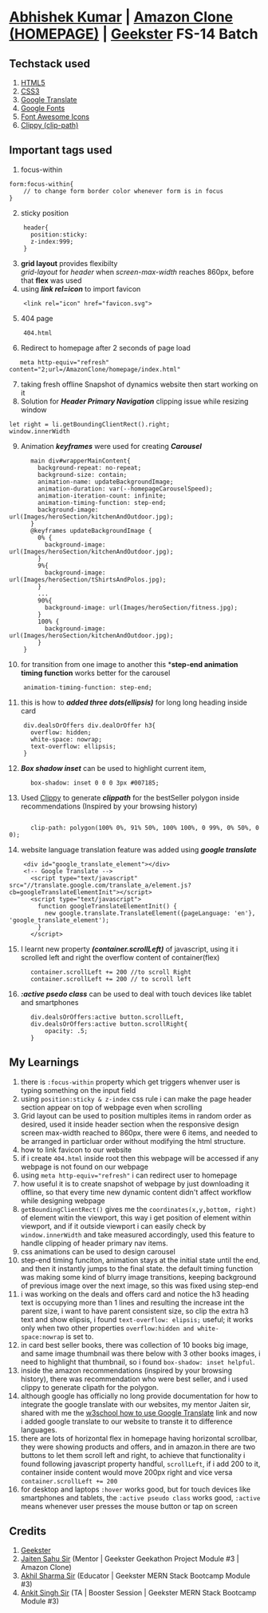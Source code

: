 # [Abhishek Kumar](https://www.linkedin.com/in/alex21c/) \| [Amazon Clone (HOMEPAGE)](https://alex21c.github.io/AmazonClone/homepage/) \| [Geekster](https://www.geekster.in/) FS-14 Batch

## Techstack used 
1. [HTML5](https://en.wikipedia.org/wiki/HTML5)
2. [CSS3](https://en.wikipedia.org/wiki/CSS)
3. [Google Translate](https://translate.google.co.in/)
4. [Google Fonts](https://fonts.google.com/)
5. [Font Awesome Icons](https://fontawesome.com/icons)
6. [Clippy (clip-path)](https://bennettfeely.com/clippy/)

## Important tags used

  1. focus-within
````	
form:focus-within{
	// to change form border color whenever form is in focus
}
````
  2. sticky position
````
    header{
      position:sticky:
      z-index:999;
    }
````
  3. **grid layout** provides flexibilty  
	*grid-layout* for *header* when *screen-max-width* reaches 860px, before that **flex** was used
  4. using ***link rel=icon*** to import favicon
```` 
    <link rel="icon" href="favicon.svg">
````
  5. 404 page
````
    404.html
````
  6. Redirect to homepage after 2 seconds of page load
````
   meta http-equiv="refresh" content="2;url=/AmazonClone/homepage/index.html"
````
  7. taking fresh offline Snapshot of dynamics website then start working on it
  8. Solution for ***Header Primary Navigation*** clipping issue while resizing window
````
let right = li.getBoundingClientRect().right;
window.innerWidth
````
  9. Animation ***keyframes*** were used for creating ***Carousel***
````
      main div#wrapperMainContent{
        background-repeat: no-repeat;
        background-size: contain;
        animation-name: updateBackgroundImage;
        animation-duration: var(--homepageCarouselSpeed);
        animation-iteration-count: infinite;
        animation-timing-function: step-end;    
        background-image: url(Images/heroSection/kitchenAndOutdoor.jpg);
      }  
      @keyframes updateBackgroundImage {
        0% {  
          background-image: url(Images/heroSection/kitchenAndOutdoor.jpg);
        }
        9%{  
          background-image: url(Images/heroSection/tShirtsAndPolos.jpg);
        }
        ...
        90%{  
          background-image: url(Images/heroSection/fitness.jpg);
        }
        100% {  
          background-image: url(Images/heroSection/kitchenAndOutdoor.jpg);
        }    
    }
````
  10. for transition from one image to another this ***step-end animation timing function** works better for the carousel
````
    animation-timing-function: step-end;
````
  11. this is how to ***added three dots(ellipsis)*** for long long heading inside card
````
    div.dealsOrOffers div.dealOrOffer h3{  
      overflow: hidden;
      white-space: nowrap;
      text-overflow: ellipsis;
    }
````  
  12. ***Box shadow inset*** can be used to highlight current item,
````
      box-shadow: inset 0 0 0 3px #007185;
````
  13. Used [Clippy](https://bennettfeely.com/clippy/) to generate ***clippath*** for the bestSeller polygon inside recommendations (Inspired by your browsing history)
````
      
      clip-path: polygon(100% 0%, 91% 50%, 100% 100%, 0 99%, 0% 50%, 0 0);
````
  14. website language translation feature was added using ***google translate***
````
    <div id="google_translate_element"></div>
    <!-- Google Translate -->
      <script type="text/javascript" src="//translate.google.com/translate_a/element.js?cb=googleTranslateElementInit"></script>
      <script type="text/javascript">
        function googleTranslateElementInit() {
          new google.translate.TranslateElement({pageLanguage: 'en'}, 'google_translate_element');
        }
      </script>
````
  15. I learnt new property ***(container.scrollLeft)*** of javascript, using it i scrolled left and right the overflow content of container(flex) 
````
      container.scrollLeft += 200 //to scroll Right
      container.scrollLeft += 200 // to scroll left
````
  16. ***:active psedo class*** can be used to deal with touch devices like tablet and smartphones
````
      div.dealsOrOffers:active button.scrollLeft,
      div.dealsOrOffers:active button.scrollRight{
          opacity: .5;
      }
````

## My Learnings
  1. there is `:focus-within` property which get triggers whenver user is typing something on the input field 
  2. using `position:sticky & z-index` css rule i can make the page header section appear on top of webpage even when scrolling
  3. Grid layout can be used to position multiples items in random order as desired, used it inside header section when the responsive design screen max-width reached to 860px, there were 6 items, and needed to be arranged in particluar order without modifying the html structure.
  4. how to link favicon to our website
  5. if i create `404.html` inside root then this webpage will be accessed if any webpage is not found on our webpage
  6. using `meta http-equiv="refresh"` i can redirect user to homepage
  7. how useful it is to create snapshot of webpage by just downloading it offline, so that every time new dynamic content didn't affect workflow while designing webpage
  8. `getBoundingClientRect()` gives me the `coordinates(x,y,bottom, right)` of element witin the viewport, this way i get position of element within viewport, and if it outside viewport i can easily check by `window.innerWidth` and take measured accordingly, used this feature to handle clipping of header primary nav items.
  9. css animations can be used to design carousel
  10. step-end timing funciton,  animation stays at the initial state until the end, and then it instantly jumps to the final state. the default timing function was making some kind of blurry image transitions, keeping background of previous image over the next image, so this was fixed using step-end
  11. i was working on the deals and offers card and notice the h3 heading text is occupying more than 1 lines and resulting the increase int the parent size, i want to have parent consistent size, so clip the extra h3 text and show elipsis, i found `text-overflow: elipsis;` useful; it works only when two other properties `overflow:hidden and white-space:nowrap` is set to.
  12. in card best seller books, there was collection of 10 books big image, and same image thumbnail was there below with 3 other books images, i need to highlight that thumbnail, so i found `box-shadow: inset helpful`.
  13. inside the amazon recommendations (inspired by your browsing history), there was recommendation who were best seller, and i used clippy to generate clipath for the polygon.
  14. although google has officially no long provide documentation for how to integrate the google translate with our websites, my mentor Jaiten sir, shared with me the [w3school how to use Google Translate](https://www.w3schools.com/howto/howto_google_translate.asp) link and now i added google translate to our website to transte it to difference languages.
  15. there are lots of horizontal flex in homepage having horizontal scrollbar, they were showing products and offers, and in amazon.in there are two buttons to let them scroll left and right, to achieve that functionality i found following javascript property handful, `scrollLeft`, if i add 200 to it, container inside content would move 200px right and vice versa
    `container.scrollLeft += 200`
  16. for desktop and laptops `:hover` works good, but for touch devices like smartphones and tablets, the `:active pseudo class` works good, `:active` means whenever user presses the mouse button or tap on screen

## Credits
1. [Geekster](https://www.geekster.in/)
2. [Jaiten Sahu Sir](https://www.linkedin.com/in/jaiten-sahu/) (Mentor \| Geekster Geekathon Project Module #3 \| Amazon Clone)
3. [Akhil Sharma Sir](https://www.linkedin.com/in/akhil-sh06/) (Educator \| Geekster MERN Stack Bootcamp Module #3)
4. [Ankit Singh Sir](https://www.linkedin.com/in/asingh88029/) (TA \| Booster Session \| Geekster MERN Stack Bootcamp Module #3)
